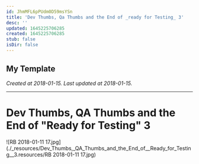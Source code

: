 ```yaml
---
id: JhmMFL6pPUdm0D59msYSn
title: 'Dev Thumbs, Qa Thumbs and the End of _ready for Testing_ 3'
desc: ''
updated: 1645225706285
created: 1645225706285
stub: false
isDir: false
---
```

My Template
---

_Created at 2018-01-15._
_Last updated at 2018-01-15._




---

# Dev Thumbs, QA Thumbs and the End of "Ready for Testing" 3


![RB 2018-01-11 17.jpg](./_resources/Dev_Thumbs,_QA_Thumbs_and_the_End_of__Ready_for_Testing__3.resources/RB 2018-01-11 17.jpg)

